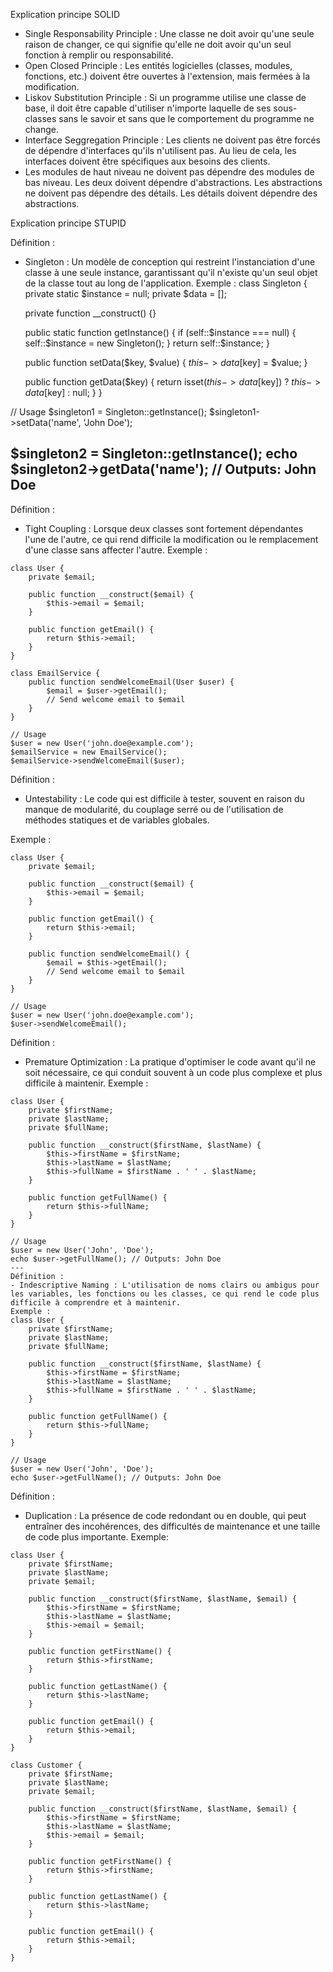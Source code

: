 Explication principe SOLID

- Single Responsability Principle : Une classe ne doit avoir qu'une seule raison de changer, ce qui signifie qu'elle ne doit avoir qu'un seul fonction à remplir ou responsabilité.
- Open Closed Principle : Les entités logicielles (classes, modules, fonctions, etc.) doivent être ouvertes à l'extension, mais fermées à la modification.
- Liskov Substitution Principle : Si un programme utilise une classe de base, il doit être capable d'utiliser n'importe laquelle de ses sous-classes sans le savoir et sans que le comportement du programme ne change.
- Interface Seggregation Principle : Les clients ne doivent pas être forcés de dépendre d'interfaces qu'ils n'utilisent pas. Au lieu de cela, les interfaces doivent être spécifiques aux besoins des clients.
-  Les modules de haut niveau ne doivent pas dépendre des modules de bas niveau. Les deux doivent dépendre d'abstractions. Les abstractions ne doivent pas dépendre des détails. Les détails doivent dépendre des abstractions.


Explication principe STUPID

Définition :
- Singleton : Un modèle de conception qui restreint l'instanciation d'une classe à une seule instance, garantissant qu'il n'existe qu'un seul objet de la classe tout au long de l'application.
Exemple : 
class Singleton {
    private static $instance = null;
    private $data = [];

    private function __construct() {}

    public static function getInstance() {
        if (self::$instance === null) {
            self::$instance = new Singleton();
        }
        return self::$instance;
    }

    public function setData($key, $value) {
        $this->data[$key] = $value;
    }

    public function getData($key) {
        return isset($this->data[$key]) ? $this->data[$key] : null;
    }
}

// Usage
$singleton1 = Singleton::getInstance();
$singleton1->setData('name', 'John Doe');

$singleton2 = Singleton::getInstance();
echo $singleton2->getData('name'); // Outputs: John Doe
---

Définition : 
- Tight Coupling : Lorsque deux classes sont fortement dépendantes l'une de l'autre, ce qui rend difficile la modification ou le remplacement d'une classe sans affecter l'autre.
Exemple : 
```
class User {
    private $email;

    public function __construct($email) {
        $this->email = $email;
    }

    public function getEmail() {
        return $this->email;
    }
}

class EmailService {
    public function sendWelcomeEmail(User $user) {
        $email = $user->getEmail();
        // Send welcome email to $email
    }
}

// Usage
$user = new User('john.doe@example.com');
$emailService = new EmailService();
$emailService->sendWelcomeEmail($user);
```

Définition : 
- Untestability : Le code qui est difficile à tester, souvent en raison du manque de modularité, du couplage serré ou de l'utilisation de méthodes statiques et de variables globales.

Exemple :
```
class User {
    private $email;

    public function __construct($email) {
        $this->email = $email;
    }

    public function getEmail() {
        return $this->email;
    }

    public function sendWelcomeEmail() {
        $email = $this->getEmail();
        // Send welcome email to $email
    }
}

// Usage
$user = new User('john.doe@example.com');
$user->sendWelcomeEmail();
```

Définition : 
- Premature Optimization : La pratique d'optimiser le code avant qu'il ne soit nécessaire, ce qui conduit souvent à un code plus complexe et plus difficile à maintenir.
Exemple : 
```
class User {
    private $firstName;
    private $lastName;
    private $fullName;

    public function __construct($firstName, $lastName) {
        $this->firstName = $firstName;
        $this->lastName = $lastName;
        $this->fullName = $firstName . ' ' . $lastName;
    }

    public function getFullName() {
        return $this->fullName;
    }
}

// Usage
$user = new User('John', 'Doe');
echo $user->getFullName(); // Outputs: John Doe
---
Définition : 
- Indescriptive Naming : L'utilisation de noms clairs ou ambigus pour les variables, les fonctions ou les classes, ce qui rend le code plus difficile à comprendre et à maintenir.
Exemple : 
class User {
    private $firstName;
    private $lastName;
    private $fullName;

    public function __construct($firstName, $lastName) {
        $this->firstName = $firstName;
        $this->lastName = $lastName;
        $this->fullName = $firstName . ' ' . $lastName;
    }

    public function getFullName() {
        return $this->fullName;
    }
}

// Usage
$user = new User('John', 'Doe');
echo $user->getFullName(); // Outputs: John Doe
```
Définition : 
- Duplication : La présence de code redondant ou en double, qui peut entraîner des incohérences, des difficultés de maintenance et une taille de code plus importante.
Exemple: 
```
class User {
    private $firstName;
    private $lastName;
    private $email;

    public function __construct($firstName, $lastName, $email) {
        $this->firstName = $firstName;
        $this->lastName = $lastName;
        $this->email = $email;
    }

    public function getFirstName() {
        return $this->firstName;
    }

    public function getLastName() {
        return $this->lastName;
    }

    public function getEmail() {
        return $this->email;
    }
}

class Customer {
    private $firstName;
    private $lastName;
    private $email;

    public function __construct($firstName, $lastName, $email) {
        $this->firstName = $firstName;
        $this->lastName = $lastName;
        $this->email = $email;
    }

    public function getFirstName() {
        return $this->firstName;
    }

    public function getLastName() {
        return $this->lastName;
    }

    public function getEmail() {
        return $this->email;
    }
}
```
